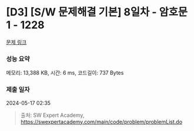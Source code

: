 # [D3] [S/W 문제해결 기본] 8일차 - 암호문1 - 1228 

[문제 링크](https://swexpertacademy.com/main/code/problem/problemDetail.do?contestProbId=AV14w-rKAHACFAYD) 

### 성능 요약

메모리: 13,388 KB, 시간: 6 ms, 코드길이: 737 Bytes

### 제출 일자

2024-05-17 02:35



> 출처: SW Expert Academy, https://swexpertacademy.com/main/code/problem/problemList.do